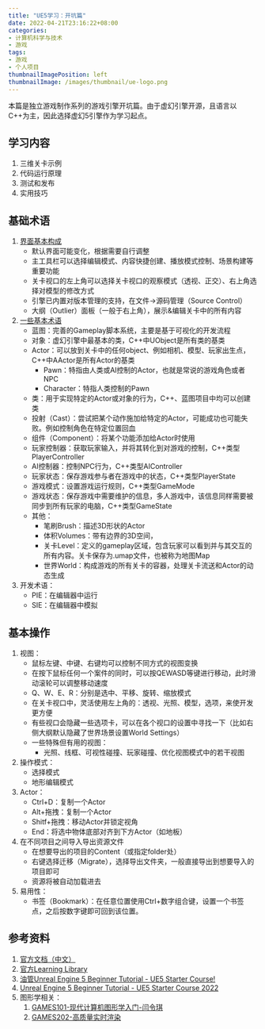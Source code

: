 ```yaml
---
title: "UE5学习：开坑篇"
date: 2022-04-21T23:16:22+08:00
categories:
- 计算机科学与技术
- 游戏
tags:
- 游戏
- 个人项目
thumbnailImagePosition: left
thumbnailImage: /images/thumbnail/ue-logo.png
---
```

本篇是独立游戏制作系列的游戏引擎开坑篇。由于虚幻引擎开源，且语言以C++为主，因此选择虚幻5引擎作为学习起点。
<!--more-->
## 学习内容
1. 三维关卡示例
1. 代码运行原理
1. 测试和发布
1. 实用技巧

## 基础术语
1. [界面基本构成](https://docs.unrealengine.com/5.0/zh-CN/unreal-editor-interface/)
    - 默认界面可能变化，根据需要自行调整
    - 主工具栏可以选择编辑模式、内容快捷创建、播放模式控制、场景构建等重要功能
    - 关卡视口的左上角可以选择关卡视口的观察模式（透视、正交）、右上角选择对模型的修改方式
    - 引擎已内置对版本管理的支持，在文件->源码管理（Source Control）
    - 大纲（Outlier）面板（一般于右上角），展示&编辑关卡中的所有内容
1. [一些基本术语](https://docs.unrealengine.com/5.0/zh-CN/unreal-engine-terminology/)
    - 蓝图：完善的Gameplay脚本系统，主要是基于可视化的开发流程
    - 对象：虚幻引擎中最基本的类，C++中UObject是所有类的基类
    - Actor：可以放到关卡中的任何object、例如相机、模型、玩家出生点，C++中AActor是所有Actor的基类
        - Pawn：特指由人类或AI控制的Actor，也就是常说的游戏角色或者NPC
        - Character：特指人类控制的Pawn
    - 类：用于实现特定的Actor或对象的行为，C++、蓝图项目中均可以创建类
    - 投射（Cast）：尝试把某个动作施加给特定的Actor，可能成功也可能失败。例如控制角色在特定位置回血
    - 组件（Component）：将某个功能添加给Actor时使用
    - 玩家控制器：获取玩家输入，并将其转化到对游戏的控制，C++类型PlayerController
    - AI控制器：控制NPC行为，C++类型AIController
    - 玩家状态：保存游戏参与者在游戏中的状态，C++类型PlayerState
    - 游戏模式：设置游戏运行规则，C++类型GameMode
    - 游戏状态：保存游戏中需要维护的信息，多人游戏中，该信息同样需要被同步到所有玩家的电脑，C++类型GameState
    - 其他：
        - 笔刷Brush：描述3D形状的Actor
        - 体积Volumes：带有边界的3D空间，
        - 关卡Level：定义的gameplay区域，包含玩家可以看到并与其交互的所有内容。关卡保存为.umap文件，也被称为地图Map
        - 世界World：构成游戏的所有关卡的容器，处理关卡流送和Actor的动态生成
1. 开发术语：
    - PIE：在编辑器中运行
    - SIE：在编辑器中模拟
## 基本操作
1. 视图：
    - 鼠标左键、中键、右键均可以控制不同方式的视图变换
    - 在按下鼠标任何一个案件的同时，可以按QEWASD等键进行移动，此时滑动滚轮可以调整移动速度
    - Q、W、E、R：分别是选中、平移、旋转、缩放模式
    - 在关卡视口中，灵活使用左上角的：透视、光照、模型，选项，来使开发更方便
    - 有些视口会隐藏一些选项卡，可以在各个视口的设置中寻找一下（比如右侧大纲默认隐藏了世界场景设置World Settings）
    - 一些特殊但有用的视图：
        - 光照、线框、可视性碰撞、玩家碰撞、优化视图模式中的若干视图
1. 操作模式：
    - 选择模式
    - 地形编辑模式
1. Actor：
    - Ctrl+D：复制一个Actor
    - Alt+拖拽：复制一个Actor
    - Shitf+拖拽：移动Actor并锁定视角
    - End：将选中物体底部对齐到下方Actor（如地板）
1. 在不同项目之间导入导出资源文件
    - 在想要导出的项目的Content（或指定folder处）
    - 右键选择迁移（Migrate），选择导出文件夹，一般直接导出到想要导入的项目即可
    - 资源将被自动加载进去
1. 易用性：
    - 书签（Bookmark）：在任意位置使用Ctrl+数字组合键，设置一个书签点，之后按数字键即可回到该位置。

## 参考资料
1. [官方文档（中文）](https://docs.unrealengine.com/5.0/zh-CN/)
1. [官方Learning Library](https://dev.epicgames.com/community/learning)
1. [油管Unreal Engine 5 Beginner Tutorial - UE5 Starter Course!](https://www.youtube.com/watch?v=gQmiqmxJMtA)
1. [Unreal Engine 5 Beginner Tutorial - UE5 Starter Course 2022](https://www.youtube.com/watch?v=k-zMkzmduqI)
1. 图形学相关：
    1. [GAMES101-现代计算机图形学入门-闫令琪](https://www.bilibili.com/video/BV1X7411F744)
    1. [GAMES202-高质量实时渲染](https://www.bilibili.com/video/BV1YK4y1T7yY/)